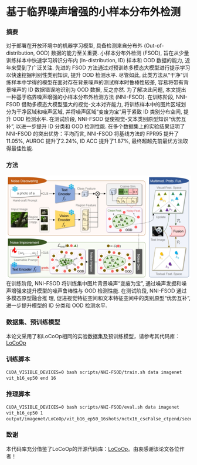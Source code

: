# 基于临界噪声增强的小样本分布外检测

### 摘要
对于部署在开放环境中的机器学习模型, 具备检测来自分布外 (Out-of-distribution, OOD) 数据的能力至关重要. 小样本分布外检测 (FSOD), 旨在从少量训练样本中快速学习辨识分布内 (In-distribution, ID) 样本和 OOD 数据的能力, 近年来受到了广泛关注. 先进的 FSOD 方法通过对预训练多模态大模型进行提示学习以快速挖掘判别性类别知识, 提升 OOD 检测水平. 尽管如此, 此类方法从“干净”训练样本中学得的模型在面对存在背景噪声的测试样本时鲁棒性较差, 容易将带有背景噪声的 ID 数据错误地识别为 OOD 数据, 反之亦然. 为了解决此问题, 本文提出一种基于临界噪声增强的小样本分布外检测方法 (NNI-FSOD). 在训练阶段, NNI-FSOD 借助多模态大模型强大的视觉-文本对齐能力, 将训练样本中的图片区域划分为干净区域和噪声区域, 并将噪声区域“变废为宝”用于紧致 ID 类别分布空间, 提升 OOD 检测水平. 在测试阶段, NNI-FSOD 促使视觉-文本类别原型知识“优势互补”, 以进一步提升 ID 分类和 OOD 检测性能. 在多个数据集上的实验结果证明了NNI-FSOD 的突出优势：平均而言, NNI-FSOD 将基线方法的 FPR95 提升了11.05%, AUROC 提升了2.24%, ID ACC 提升了1.87%, 最终超越先前最优方法取得最佳性能.

### 方法
![Visualization_figure](figure/nni-fsod.png)
在训练阶段, NNI-FSOD 将训练集中图片背景噪声“变废为宝”, 通过噪声发掘和噪声增强来提升模型的噪声鲁棒性与 OOD 检测性能. 在测试阶段, NNI-FSOD 通过多模态原型融合推
理, 促进视觉特征空间和文本特征空间中的类别原型“优势互补”, 进一步提升模型的 ID 分类和 OOD 检测水平.

### 数据集、预训练模型
本论文采用了和LoCoOp相同的实验数据集及预训练模型，请参考其代码库：[LoCoOp](https://github.com/AtsuMiyai/LoCoOp)

### 训练脚本
```train
CUDA_VISIBLE_DEVICES=0 bash scripts/NNI-FSOD/train.sh data imagenet vit_b16_ep50 end 16
```

### 推理脚本 
```eval
CUDA_VISIBLE_DEVICES=0 bash scripts/NNI-FSOD/eval.sh data imagenet vit_b16_ep50 1 output/imagenet/LoCoOp/vit_b16_ep50_16shots/nctx16_cscFalse_ctpend/seed1
```

### 致谢
本代码库充分借鉴了LoCoOp的开源代码库：[LoCoOp](https://github.com/AtsuMiyai/LoCoOp)。由衷感谢该论文各位作者！
